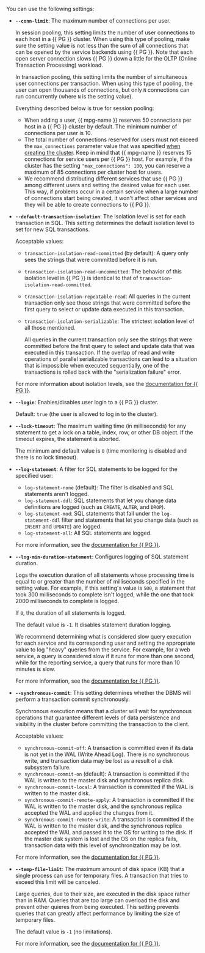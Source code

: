 You can use the following settings:

- **`--сonn-limit`**: The maximum number of connections per user.

  In session pooling, this setting limits the number of user connections to each host in a {{ PG }} cluster.
  When using this type of pooling, make sure the setting value is not less than the sum of all connections that can be opened by the service backends using {{ PG }}. Note that each open server connection slows {{ PG }} down a little for the OLTP (Online Transaction Processing) workload.

  In transaction pooling, this setting limits the number of simultaneous user connections per transaction. When using this type of pooling, the user can open thousands of connections, but only `N` connections can run concurrently (where `N` is the setting value).

  Everything described below is true for session pooling:
  - When adding a user, {{ mpg-name }} reserves 50 connections per host in a {{ PG }} cluster by default. The minimum number of connections per user is 10.
  - The total number of connections reserved for users must not exceed the `max_connections` parameter value that was specified [when creating the cluster](../../managed-postgresql/operations/cluster-create.md). Keep in mind that {{ mpg-name }} reserves 15 connections for service users per {{ PG }} host. For example, if the cluster has the setting `"max_connections": 100`, you can reserve a maximum of 85 connections per cluster host for users.
  - We recommend distributing different services that use {{ PG }} among different users and setting the desired value for each user.
  This way, if problems occur in a certain service when a large number of connections start being created, it won't affect other services and they will be able to create connections to {{ PG }}.

- **`--default-transaction-isolation`**: The isolation level is set for each transaction in SQL. This setting determines the default isolation level to set for new SQL transactions.

  Acceptable values:

  - `transaction-isolation-read-committed` (by default): A query only sees the strings that were committed before it is run.

  - `transaction-isolation-read-uncommitted`: The behavior of this isolation level in {{ PG }} is identical to that of `transaction-isolation-read-committed`.

  - `transaction-isolation-repeatable-read`: All queries in the current transaction only see those strings that were committed before the first query to select or update data executed in this transaction.

  - `transaction-isolation-serializable`: The strictest isolation level of all those mentioned.

    All queries in the current transaction only see the strings that were committed before the first query to select and update data that was executed in this transaction. If the overlap of read and write operations of parallel serializable transactions can lead to a situation that is impossible when executed sequentially, one of the transactions is rolled back with the "serialization failure" error.

  For more information about isolation levels, see the [documentation for {{ PG }}](https://www.postgresql.org/docs/current/transaction-iso.html).

- **`--login`**: Enables/disables user login to a {{ PG }} cluster.

  Default: `true` (the user is allowed to log in to the cluster).

- **`--lock-timeout`**: The maximum waiting time (in milliseconds) for any statement to get a lock on a table, index, row, or other DB object. If the timeout expires, the statement is aborted.

  The minimum and default value is `0` (time monitoring is disabled and there is no lock timeout).

- **`--log-statement`**: A filter for SQL statements to be logged for the specified user:
  - `log-statement-none` (default): The filter is disabled and SQL statements aren't logged.
  - `log-statement-ddl`: SQL statements that let you change data definitions are logged (such as `CREATE`, `ALTER`, and `DROP`).
  - `log-statement-mod`: SQL statements that fall under the `log-statement-ddl` filter and statements that let you change data (such as `INSERT` and `UPDATE`) are logged.
  - `log-statement-all`: All SQL statements are logged.

  For more information, see the [documentation for {{ PG }}](https://www.postgresql.org/docs/current/runtime-config-logging.html).

- **`--log-min-duration-statement`**: Configures logging of SQL statement duration.

  Logs the execution duration of all statements whose processing time is equal to or greater than the number of milliseconds specified in the setting value. For example, if this setting's value is `500`, a statement that took 300 milliseconds to complete isn't logged, while the one that took 2000 milliseconds to complete is logged.

  If `0`, the duration of all statements is logged.

  The default value is `-1`. It disables statement duration logging.

  We recommend determining what is considered slow query execution for each service and its corresponding user and setting the appropriate value to log "heavy" queries from the service. For example, for a web service, a query is considered slow if it runs for more than one second, while for the reporting service, a query that runs for more than 10 minutes is slow.

  For more information, see the [documentation for {{ PG }}](https://www.postgresql.org/docs/current/runtime-config-logging.html).

- **`--synchronous-commit`**: This setting determines whether the DBMS will perform a transaction commit synchronously.

  Synchronous execution means that a cluster will wait for synchronous operations that guarantee different levels of data persistence and visibility in the cluster before committing the transaction to the client.

  Acceptable values:
  - `synchronous-commit-off`: A transaction is committed even if its data is not yet in the WAL (Write Ahead Log). There is no synchronous write, and transaction data may be lost as a result of a disk subsystem failure.
  - `synchronous-commit-on` (default): A transaction is committed if the WAL is written to the master disk and synchronous replica disk.
  - `synchronous-commit-local`: A transaction is committed if the WAL is written to the master disk.
  - `synchronous-commit-remote-apply`: A transaction is committed if the WAL is written to the master disk, and the synchronous replica accepted the WAL and applied the changes from it.
  - `synchronous-commit-remote-write`: A transaction is committed if the WAL is written to the master disk, and the synchronous replica accepted the WAL and passed it to the OS for writing to the disk. If the master disk system is lost and the OS on the replica fails, transaction data with this level of synchronization may be lost.

  For more information, see the [documentation for {{ PG }}](https://www.postgresql.org/docs/current/runtime-config-wal.html#GUC-SYNCHRONOUS-COMMIT).

- **`--temp-file-limit`**: The maximum amount of disk space (KB) that a single process can use for temporary files. A transaction that tries to exceed this limit will be canceled.

  Large queries, due to their size, are executed in the disk space rather than in RAM. Queries that are too large can overload the disk and prevent other quieres from being executed. This setting prevents queries that can greatly affect performance by limiting the size of temporary files.

  The default value is `-1` (no limitations).

  For more information, see the [documentation for {{ PG }}](https://www.postgresql.org/docs/current/runtime-config-resource.html).

